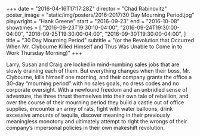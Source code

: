 +++
date = "2016-04-16T17:17:28Z"
director = "Chad Rabinovitz"
poster_image = "static/img/posters/2016-2017/30 Day Mourning Period.jpg"
playwright = "Hank Greene"
start = "2016-09-23"
end = "2016-10-08"
showtimes = [
  "2016-09-23T19:30:10-04:00",
  "2016-09-24T19:30:00-04:00",
  "2016-09-25T19:30:00-04:00",
  "2016-09-30T19:30:00-04:00",
]
title = "30 Day Mourning Period"
subtitle = "(or the Revolution that Occurred When Mr. Clybourne Killed Himself and Thus Was Unable to Come in to Work Thursday Morning)"
+++

Larry, Susan and Craig are locked in mind-numbing sales jobs that are slowly draining each of them. But everything changes when their boss, Mr. Clybourne, kills himself one morning, and their company grants the office a 30-day “mourning period” with no sales goals, no dress codes and no corporate oversight. With a newfound freedom and an unbridled sense of adventure, the three thrust themselves into their own tale of rebellion, and over the course of their mourning period they build a castle out of office supplies, encounter an army of rats, fight with water balloons, drink excessive amounts of tequila, discover meaning in their previously meaningless monotony and ultimately attempt to right the wrongs of their company’s impersonal policies in their own makeshift revolution.
